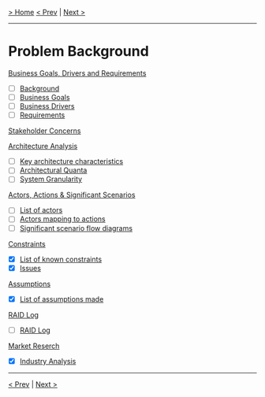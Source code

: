 [> Home](../README.md)
[< Prev](../Glossary.md)  |  [Next >](1.1.BusinessGoalsDriversAndRequirements.md)

---

# Problem Background

[Business Goals, Drivers and Requirements](1.1.BusinessGoalsDriversAndRequirements.md)

* [ ]  [Background](1.1.BusinessGoalsDriversAndRequirements.md#background)
* [ ]  [Business Goals](1.1.BusinessGoalsDriversAndRequirements.md#business-goals)
* [ ]  [Business Drivers](1.1.BusinessGoalsDriversAndRequirements.md#business-drivers)
* [ ]  [Requirements](1.1.BusinessGoalsDriversAndRequirements.md#requirements-and-engagement-model)

[Stakeholder Concerns](1.2.StakeholderConcerns.md)

[Architecture Analysis](1.3.ArchitectureAnalysis.md)

* [ ]  [Key architecture characteristics](1.3.ArchitectureAnalysis.md#key-architecture-characteristics)
* [ ]  [Architectural Quanta](1.3.ArchitectureAnalysis.md#architectural-quanta)
* [ ]  [System Granularity](1.3.ArchitectureAnalysis.md#system-granularity)

[Actors, Actions &amp; Significant Scenarios](1.4.ActorsActionsAndSignificantScenarios.md)

* [ ]  [List of actors](1.4.ActorsActionsAndSignificantScenarios.md#actors-actions--significant-scenarios)
* [ ]  [Actors mapping to actions](1.4.ActorsActionsAndSignificantScenarios.md#actors--actions)
* [ ]  [Significant scenario flow diagrams](1.4.ActorsActionsAndSignificantScenarios.md#architecturally-significant-scenarios)

[Constraints](1.5.Constraints.md)

* [X]  [List of known constraints](1.5.Constraints.md#constraints)
* [X]  [Issues](1.5.Constraints.md#issues)

[Assumptions](1.6.Assumptions.md)

* [X]  [List of assumptions made](1.6.Assumptions.md#assumptions)

[RAID Log](1.7.RAID.md)

* [ ]  [RAID Log](1.7.RAID.md#raid-log)

[Market Reserch](1.8.MarketReserch.md)
* [X]  [Industry Analysis](1.8.MarketReserch.md#industry-analysis)

---

[< Prev](../Glossary.md)  |  [Next >](1.1.BusinessGoalsDriversAndRequirements.md)
